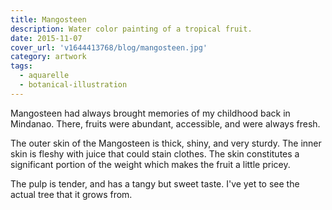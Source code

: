 ```yaml
---
title: Mangosteen
description: Water color painting of a tropical fruit.
date: 2015-11-07
cover_url: 'v1644413768/blog/mangosteen.jpg'
category: artwork
tags:
  - aquarelle
  - botanical-illustration
---
```


Mangosteen had always brought memories of my childhood back in Mindanao. There, fruits were abundant, accessible, and were always fresh.

The outer skin of the Mangosteen is thick, shiny, and very sturdy. The inner skin is fleshy with juice that could stain clothes. The skin constitutes a significant portion of the weight which makes the fruit a little pricey.

The pulp is tender, and has a tangy but sweet taste. I've yet to see the actual tree that it grows from.